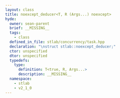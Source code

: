 ```yaml
---
layout: class
title: noexcept_deducer<T, R (Args...) noexcept>
hyde:
  owner: sean-parent
  brief: __MISSING__
  tags:
    - class
  defined_in_file: stlab/concurrency/task.hpp
  declaration: "\nstruct stlab::noexcept_deducer;"
  ctor: unspecified
  dtor: unspecified
  typedefs:
    type:
      definition: T<true, R, Args...>
      description: __MISSING__
  namespace:
    - stlab
    - v2_1_0
---
```

